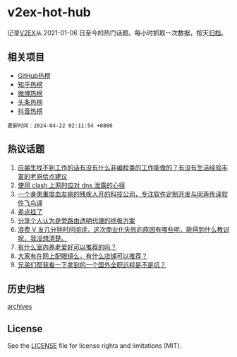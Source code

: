 # v2ex-hot-hub

 记录[V2EX](https://www.v2ex.com/)从 2021-01-06 日至今的热门话题。每小时抓取一次数据，按天[归档](archives)。
 
 ## 相关项目

- [GitHub热榜](https://github.com/lonnyzhang423/github-hot-hub)
- [知乎热榜](https://github.com/lonnyzhang423/zhihu-hot-hub)
- [微博热榜](https://github.com/lonnyzhang423/weibo-hot-hub)
- [头条热榜](https://github.com/lonnyzhang423/toutiao-hot-hub)
- [抖音热榜](https://github.com/lonnyzhang423/douyin-hot-hub)


 `更新时间：2024-04-22 02:11:54 +0800`

## 热议话题

1. [应届生找不到工作的话有没有什么非编程类的工作能做的？有没有生活经验丰富的老哥给点建议](https://www.v2ex.com/t/1034320)
1. [使用 clash 上网时应对 dns 泄露的心得](https://www.v2ex.com/t/1034325)
1. [一个身患重度血友病的残疾人开的科技公司，专注软件定制开发与同声传译软件飞鸟译](https://www.v2ex.com/t/1034292)
1. [差点挂了](https://www.v2ex.com/t/1034302)
1. [分享个人认为是旁路由透明代理的终极方案](https://www.v2ex.com/t/1034317)
1. [浪费 V 友几分钟时间阅读，这次商业化失败的原因有哪些呢，能得到什么教训呢，我没想清楚。](https://www.v2ex.com/t/1034285)
1. [有什么室内养老爱好可以推荐的吗？](https://www.v2ex.com/t/1034413)
1. [大家有在网上配眼镜么，有什么店铺可以推荐？](https://www.v2ex.com/t/1034304)
1. [兄弟们帮我看一下拿到的一个国外全职远程是不是坑？](https://www.v2ex.com/t/1034371)

## 历史归档

[archives](archives)

## License

See the [LICENSE](LICENSE) file for license rights and limitations (MIT).
